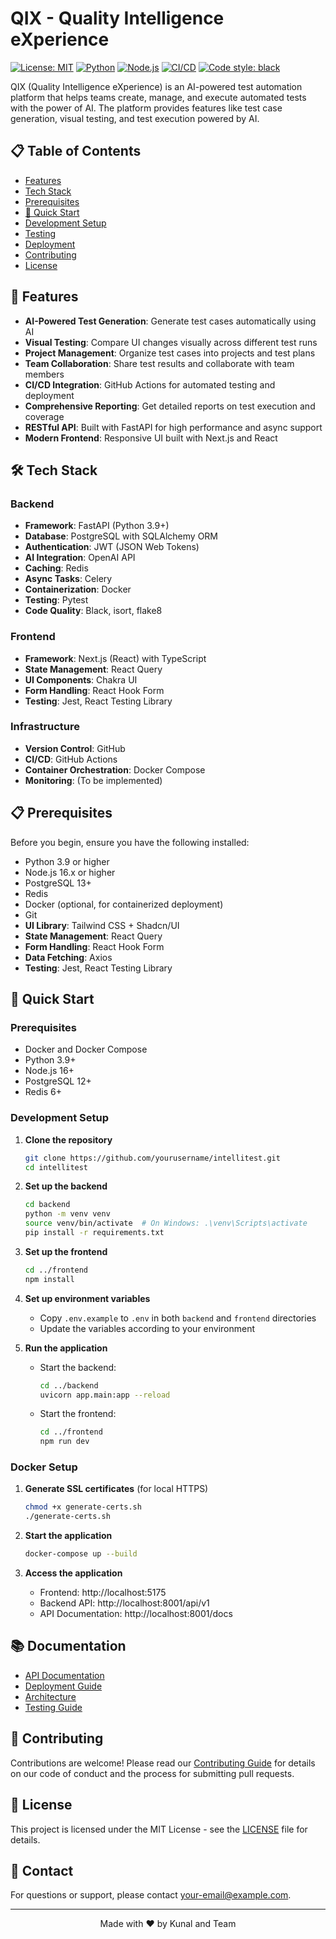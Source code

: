 # QIX - Quality Intelligence eXperience

[![License: MIT](https://img.shields.io/badge/License-MIT-yellow.svg)](https://opensource.org/licenses/MIT)
[![Python](https://img.shields.io/badge/python-3.9+-blue.svg)](https://www.python.org/downloads/)
[![Node.js](https://img.shields.io/badge/node-%3E%3D16.0.0-brightgreen)](https://nodejs.org/)
[![CI/CD](https://github.com/kunalnangia/qix/actions/workflows/ci-cd.yml/badge.svg)](https://github.com/kunalnangia/qix/actions)
[![Code style: black](https://img.shields.io/badge/code%20style-black-000000.svg)](https://github.com/psf/black)

QIX (Quality Intelligence eXperience) is an AI-powered test automation platform that helps teams create, manage, and execute automated tests with the power of AI. The platform provides features like test case generation, visual testing, and test execution powered by AI.

## 📋 Table of Contents
- [Features](#-features)
- [Tech Stack](#-tech-stack)
- [Prerequisites](#-prerequisites)
- [🚀 Quick Start](#-quick-start)
- [Development Setup](#-development-setup)
- [Testing](#-testing)
- [Deployment](#-deployment)
- [Contributing](#-contributing)
- [License](#-license)

## 🚀 Features

- **AI-Powered Test Generation**: Generate test cases automatically using AI
- **Visual Testing**: Compare UI changes visually across different test runs
- **Project Management**: Organize test cases into projects and test plans
- **Team Collaboration**: Share test results and collaborate with team members
- **CI/CD Integration**: GitHub Actions for automated testing and deployment
- **Comprehensive Reporting**: Get detailed reports on test execution and coverage
- **RESTful API**: Built with FastAPI for high performance and async support
- **Modern Frontend**: Responsive UI built with Next.js and React

## 🛠️ Tech Stack

### Backend
- **Framework**: FastAPI (Python 3.9+)
- **Database**: PostgreSQL with SQLAlchemy ORM
- **Authentication**: JWT (JSON Web Tokens)
- **AI Integration**: OpenAI API
- **Caching**: Redis
- **Async Tasks**: Celery
- **Containerization**: Docker
- **Testing**: Pytest
- **Code Quality**: Black, isort, flake8

### Frontend
- **Framework**: Next.js (React) with TypeScript
- **State Management**: React Query
- **UI Components**: Chakra UI
- **Form Handling**: React Hook Form
- **Testing**: Jest, React Testing Library

### Infrastructure
- **Version Control**: GitHub
- **CI/CD**: GitHub Actions
- **Container Orchestration**: Docker Compose
- **Monitoring**: (To be implemented)

## 📋 Prerequisites

Before you begin, ensure you have the following installed:

- Python 3.9 or higher
- Node.js 16.x or higher
- PostgreSQL 13+
- Redis
- Docker (optional, for containerized deployment)
- Git
- **UI Library**: Tailwind CSS + Shadcn/UI
- **State Management**: React Query
- **Form Handling**: React Hook Form
- **Data Fetching**: Axios
- **Testing**: Jest, React Testing Library

## 🚀 Quick Start

### Prerequisites

- Docker and Docker Compose
- Python 3.9+
- Node.js 16+
- PostgreSQL 12+
- Redis 6+

### Development Setup

1. **Clone the repository**
   ```bash
   git clone https://github.com/yourusername/intellitest.git
   cd intellitest
   ```

2. **Set up the backend**
   ```bash
   cd backend
   python -m venv venv
   source venv/bin/activate  # On Windows: .\venv\Scripts\activate
   pip install -r requirements.txt
   ```

3. **Set up the frontend**
   ```bash
   cd ../frontend
   npm install
   ```

4. **Set up environment variables**
   - Copy `.env.example` to `.env` in both `backend` and `frontend` directories
   - Update the variables according to your environment

5. **Run the application**
   - Start the backend:
     ```bash
     cd ../backend
     uvicorn app.main:app --reload
     ```
   - Start the frontend:
     ```bash
     cd ../frontend
     npm run dev
     ```

### Docker Setup

1. **Generate SSL certificates** (for local HTTPS)
   ```bash
   chmod +x generate-certs.sh
   ./generate-certs.sh
   ```

2. **Start the application**
   ```bash
   docker-compose up --build
   ```

3. **Access the application**
   - Frontend: http://localhost:5175
   - Backend API: http://localhost:8001/api/v1
   - API Documentation: http://localhost:8001/docs

## 📚 Documentation

- [API Documentation](./docs/API_DOCUMENTATION.md)
- [Deployment Guide](./DEPLOYMENT.md)
- [Architecture](./docs/ARCHITECTURE.md)
- [Testing Guide](./docs/TESTING.md)

## 🤝 Contributing

Contributions are welcome! Please read our [Contributing Guide](CONTRIBUTING.md) for details on our code of conduct and the process for submitting pull requests.

## 📄 License

This project is licensed under the MIT License - see the [LICENSE](LICENSE) file for details.

## 📧 Contact

For questions or support, please contact [your-email@example.com](mailto:your-email@gmail.com).

---

<div align="center">
  Made with ❤️ by Kunal and Team
</div>